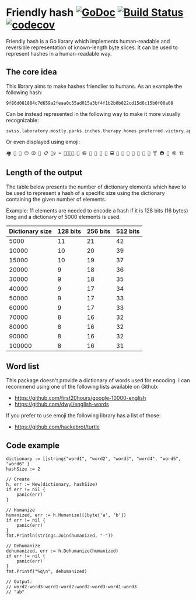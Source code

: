 # Friendly hash [![GoDoc](https://godoc.org/github.com/boreq/friendlyhash?status.svg)](https://godoc.org/github.com/boreq/friendlyhash) [![Build Status](https://travis-ci.org/boreq/friendlyhash.svg?branch=master)](https://travis-ci.org/boreq/friendlyhash) [![codecov](https://codecov.io/gh/boreq/friendlyhash/branch/master/graph/badge.svg)](https://codecov.io/gh/boreq/friendlyhash)

Friendly hash is a Go library which implements human-readable and reversible
representation of known-length byte slices. It can be used to represent hashes
in a human-readable way.

## The core idea

This library aims to make hashes friendlier to humans. As an example the following hash:

    9f86d081884c7d659a2feaa0c55ad015a3bf4f1b2b0b822cd15d6c15b0f00a08

Can be instead represented in the following way to make it more visually recognizable:

    swiss.laboratory.mostly.parks.inches.therapy.homes.preferred.victory.applicant.making.leading.documentation.ownership.every.models.expense.targets.picture.series.return.signature

Or even displayed using emoji:

    🏘 📠 🥓 😶 😡 🤶 📋 🚶‍♀️ ⌨ 👨‍👩‍👧‍👦 🍷 😆 🍑 🐀 🍣 🌈 🚍 🍏 🐬 💺 🚝 🏯 👏 🧀 🍸 🚇 🙏 😝 🏗


## Length of the output

The table below presents the number of dictionary elements which have to be
used to represent a hash of a specific size using the dictionary containing the
given number of elements.

Example: 11 elements are needed to encode a hash if it is 128 bits (16 bytes)
long and a dictionary of 5000 elements is used.

| Dictionary size | 128 bits | 256 bits | 512 bits |
|-----------------|----------|----------|----------|
| 5000            | 11       | 21       | 42       |
| 10000           | 10       | 20       | 39       |
| 15000           | 10       | 19       | 37       |
| 20000           | 9        | 18       | 36       |
| 30000           | 9        | 18       | 35       |
| 40000           | 9        | 17       | 34       |
| 50000           | 9        | 17       | 33       |
| 60000           | 9        | 17       | 33       |
| 70000           | 8        | 16       | 32       |
| 80000           | 8        | 16       | 32       |
| 90000           | 8        | 16       | 32       |
| 100000          | 8        | 16       | 31       |


## Word list

This package doesn't provide a dictionary of words used for encoding. I can
recommend using one of the following lists available on Github:

- https://github.com/first20hours/google-10000-english
- https://github.com/dwyl/english-words

If you prefer to use emoji the following library has a list of those:

- https://github.com/hackebrot/turtle

## Code example

	dictionary := []string{"word1", "word2", "word3", "word4", "word5", "word6" }
    hashSize := 2

	// Create
	h, err := New(dictionary, hashSize)
	if err != nil {
		panic(err)
	}

	// Humanize
	humanized, err := h.Humanize([]byte{'a', 'b'})
	if err != nil {
		panic(err)
	}
	fmt.Println(strings.Join(humanized, "-"))

	// Dehumanize
	dehumanized, err := h.Dehumanize(humanized)
	if err != nil {
		panic(err)
	}
	fmt.Printf("%q\n", dehumanized)

	// Output:
	// word2-word3-word1-word2-word2-word3-word1-word3
	// "ab"

